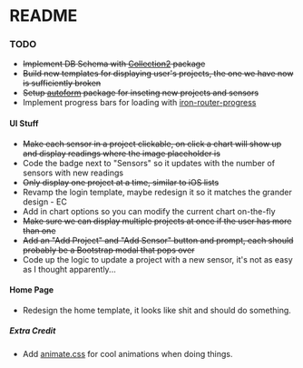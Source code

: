 # README

### TODO
- ~~Implement DB Schema with [Collection2](https://github.com/aldeed/meteor-collection2) package~~
- ~~Build new templates for displaying user's projects, the one we have now is sufficiently broken~~
- ~~Setup [autoform](https://atmospherejs.com/package/autoform) package for inseting new projects and sensors~~
- Implement progress bars for loading with [iron-router-progress](https://atmospherejs.com/package/iron-router-progress)

#### UI Stuff
- ~~Make each sensor in a project clickable, on click a chart will show up and display readings where the image placeholder is~~
- Code the badge next to "Sensors" so it updates with the number of sensors with new readings
- ~~Only display one project at a time, similar to iOS lists~~
- Revamp the login template, maybe redesign it so it matches the grander design - EC
- Add in chart options so you can modify the current chart on-the-fly
- ~~Make sure we can display multiple projects at once if the user has more than one~~
- ~~Add an "Add Project" and "Add Sensor" button and prompt, each should probably be a Bootstrap modal that pops over~~
- Code up the logic to update a project with a new sensor, it's not as easy as I thought apparently...

#### Home Page
- Redesign the home template, it looks like shit and should do something. 

##### Extra Credit 
- Add [animate.css](http://daneden.github.io/animate.css/) for cool animations when doing things. 